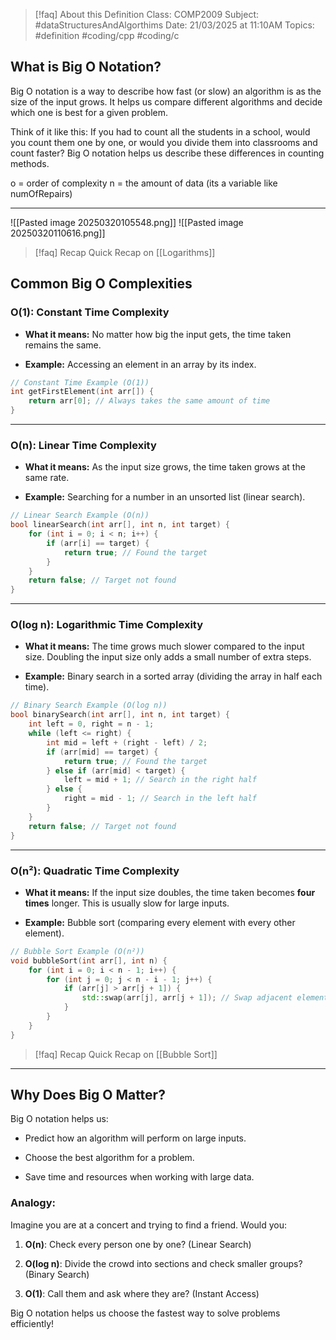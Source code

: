 
> [!faq] About this Definition
> Class: COMP2009
> Subject: #dataStructuresAndAlgorthims
> Date: 21/03/2025 at 11:10AM
> Topics: #definition #coding/cpp #coding/c 

## What is Big O Notation?

Big O notation is a way to describe how fast (or slow) an algorithm is as the size of the input grows. It helps us compare different algorithms and decide which one is best for a given problem.

Think of it like this: If you had to count all the students in a school, would you count them one by one, or would you divide them into classrooms and count faster? Big O notation helps us describe these differences in counting methods.

o = order of complexity
n = the amount of data (its a variable like numOfRepairs)

---
![[Pasted image 20250320105548.png]]
![[Pasted image 20250320110616.png]]

> [!faq] Recap
> Quick Recap on [[Logarithms]]

## Common Big O Complexities

### O(1): Constant Time Complexity

- **What it means:** No matter how big the input gets, the time taken remains the same.
    
- **Example:** Accessing an element in an array by its index.
    

```cpp
// Constant Time Example (O(1))
int getFirstElement(int arr[]) {
    return arr[0]; // Always takes the same amount of time
}
```

---

### O(n): Linear Time Complexity

- **What it means:** As the input size grows, the time taken grows at the same rate.
    
- **Example:** Searching for a number in an unsorted list (linear search).
    

```cpp
// Linear Search Example (O(n))
bool linearSearch(int arr[], int n, int target) {
    for (int i = 0; i < n; i++) {
        if (arr[i] == target) {
            return true; // Found the target
        }
    }
    return false; // Target not found
}
```

---

### O(log n): Logarithmic Time Complexity

- **What it means:** The time grows much slower compared to the input size. Doubling the input size only adds a small number of extra steps.
    
- **Example:** Binary search in a sorted array (dividing the array in half each time).
    

```cpp
// Binary Search Example (O(log n))
bool binarySearch(int arr[], int n, int target) {
    int left = 0, right = n - 1;
    while (left <= right) {
        int mid = left + (right - left) / 2;
        if (arr[mid] == target) {
            return true; // Found the target
        } else if (arr[mid] < target) {
            left = mid + 1; // Search in the right half
        } else {
            right = mid - 1; // Search in the left half
        }
    }
    return false; // Target not found
}
```

---

### O(n²): Quadratic Time Complexity

- **What it means:** If the input size doubles, the time taken becomes **four times** longer. This is usually slow for large inputs.
    
- **Example:** Bubble sort (comparing every element with every other element).
    

```cpp
// Bubble Sort Example (O(n²))
void bubbleSort(int arr[], int n) {
    for (int i = 0; i < n - 1; i++) {
        for (int j = 0; j < n - i - 1; j++) {
            if (arr[j] > arr[j + 1]) {
                std::swap(arr[j], arr[j + 1]); // Swap adjacent elements
            }
        }
    }
}
```

> [!faq] Recap
> Quick Recap on [[Bubble Sort]]

---

## Why Does Big O Matter?

Big O notation helps us:

- Predict how an algorithm will perform on large inputs.
    
- Choose the best algorithm for a problem.
    
- Save time and resources when working with large data.
    

### Analogy:

Imagine you are at a concert and trying to find a friend. Would you:

1. **O(n)**: Check every person one by one? (Linear Search)
    
2. **O(log n)**: Divide the crowd into sections and check smaller groups? (Binary Search)
    
3. **O(1)**: Call them and ask where they are? (Instant Access)
    

Big O notation helps us choose the fastest way to solve problems efficiently!